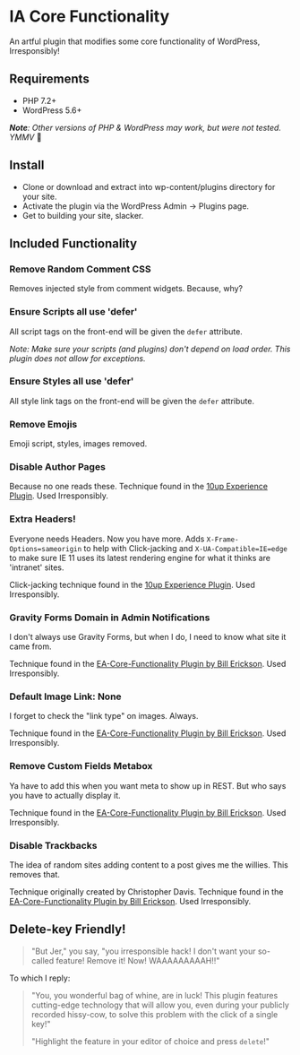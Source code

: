 # IA Core Functionality
An artful plugin that modifies some core functionality of WordPress, Irresponsibly!

## Requirements

- PHP 7.2+
- WordPress 5.6+

_**Note**: Other versions of PHP & WordPress may work, but were not tested. YMMV_ :shrug:

## Install

- Clone or download and extract into wp-content/plugins directory for your site.
- Activate the plugin via the WordPress Admin -> Plugins page.
- Get to building your site, slacker.

## Included Functionality

### Remove Random Comment CSS
Removes injected style from comment widgets. Because, why?

### Ensure Scripts all use 'defer'
All script tags on the front-end will be given the `defer` attribute.

_*Note:* Make sure your scripts (and plugins) don't depend on load order. This plugin does not allow for exceptions._

### Ensure Styles all use 'defer'
All style link tags on the front-end will be given the `defer` attribute.

### Remove Emojis
Emoji script, styles, images removed. 

### Disable Author Pages
Because no one reads these. Technique found in the [10up Experience Plugin](https://github.com/10up/10up-experience). Used Irresponsibly.

### Extra Headers!
Everyone needs Headers. Now you have more. Adds `X-Frame-Options=sameorigin` to help with Click-jacking and `X-UA-Compatible=IE=edge` to make sure IE 11 uses its latest rendering engine for what it thinks are 'intranet' sites. 

Click-jacking technique found in the [10up Experience Plugin](https://github.com/10up/10up-experience). Used Irresponsibly.

### Gravity Forms Domain in Admin Notifications
I don't always use Gravity Forms, but when I do, I need to know what site it came from.

Technique found in the [EA-Core-Functionality Plugin by Bill Erickson](https://github.com/billerickson/EA-Core-Functionality). Used Irresponsibly.

### Default Image Link: None
I forget to check the "link type" on images. Always.

Technique found in the [EA-Core-Functionality Plugin by Bill Erickson](https://github.com/billerickson/EA-Core-Functionality). Used Irresponsibly.

### Remove Custom Fields Metabox
Ya have to add this when you want meta to show up in REST. But who says you have to actually display it.

Technique found in the [EA-Core-Functionality Plugin by Bill Erickson](https://github.com/billerickson/EA-Core-Functionality). Used Irresponsibly.


### Disable Trackbacks
The idea of random sites adding content to a post gives me the willies. This removes that.

Technique originally created by Christopher Davis.
Technique found in the [EA-Core-Functionality Plugin by Bill Erickson](https://github.com/billerickson/EA-Core-Functionality). Used Irresponsibly.


## Delete-key Friendly!

> "But Jer," you say, "you irresponsible hack! I don't want your so-called feature! Remove it! Now! WAAAAAAAAAH!!"

To which I reply:

> "You, you wonderful bag of whine, are in luck! This plugin features cutting-edge technology that will allow you, 
> even during your publicly recorded hissy-cow, to solve this problem with the click of a single key!"
> 
> "Highlight the feature in your editor of choice and press `delete`!"

